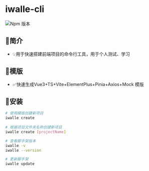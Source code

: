 # iwalle-cli
![Npm 版本](https://img.shields.io/badge/iwalle--cli-v0.0.9-blue)

## 📖简介

-  💡用于快速搭建前端项目的命令行工具，用于个人测试、学习

## 📑模版

-  ✅快速生成Vue3+TS+Vite+ElementPlus+Pinia+Axios+Mock 模版

## 🔧安装

```bash
# 使用模版创建新项目
iwalle create
 
# 根据项目文件夹名称创建新项目
iwalle create [projectName]

# 查看脚手架版本
iwalle -v
iwalle --version

# 更新脚手架
iwalle update
```